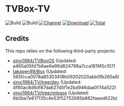 # TVBox-TV

![Build](https://shields.io/github/actions/workflow/status/xinyi1984/TVBox-TV/TV.yml?branch=master&logo=github&label=Build)
![Build](https://shields.io/github/actions/workflow/status/xinyi1984/TVBox-TV/TVBox.yml?branch=master&logo=github&label=Build)
[![Channel](https://img.shields.io/badge/Follow-Telegram-blue.svg?logo=telegram)](https://t.me/klbot)
[![Download](https://img.shields.io/github/v/release/xinyi1984/TVBox-TV?color=orange&logoColor=orange&label=Download&logo=DocuSign)](https://github.com/xinyi1984/TVBox-TV/releases/latest) 
[![Total](https://shields.io/github/downloads/xinyi1984/TVBox-TV/total?logo=Bookmeter&label=Counts&logoColor=yellow&color=yellow)](https://github.com/xinyi1984/TVBox-TV/releases)

## Credits
This repo relies on the following third-party projects:
- [xinyi1984/TVBoxOS](https://github.com/xinyi1984/TVBoxOS) (Updated: a465a05fd7b6ae6e96d824798a7cca181f45c107)
- [takagen99/Box](https://github.com/takagen99/Box) (Updated: 565fcca0078a85303418b09202020abb0fb265a6)
- [xinyi1984/TV/tree/dev](https://github.com/xinyi1984/TV/tree/dev) (Updated: 4f60ac8d6df87da627d5f1e2bd946daa0f74a522)
- [xinyi1984/TV/tree/release](https://github.com/xinyi1984/TV/tree/release) (Updated: 6b0be7e617135c4e53f52752685b882faeed622b)
